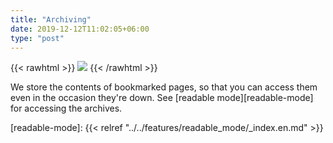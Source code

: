 ```yaml
---
title: "Archiving"
date: 2019-12-12T11:02:05+06:00
type: "post"
---
```


{{< rawhtml >}}
  <img class="inpage-hero" src="/images/archiving.svg"/>
{{< /rawhtml >}}

We store the contents of bookmarked pages, so that you can access them even in the occasion they're down.
See [readable mode][readable-mode] for accessing the archives.

[readable-mode]: {{< relref "../../features/readable_mode/_index.en.md" >}}
